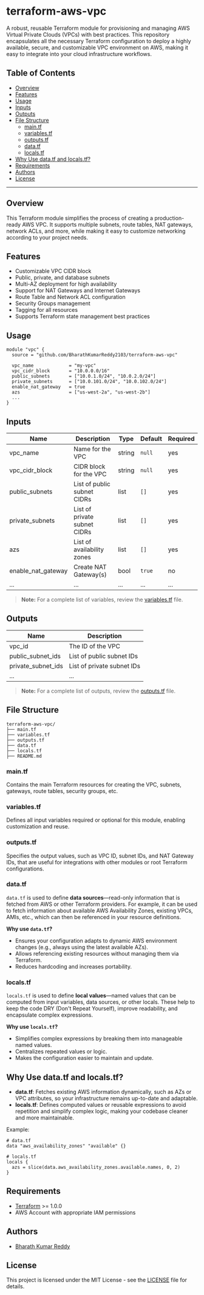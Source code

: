 # terraform-aws-vpc

A robust, reusable Terraform module for provisioning and managing AWS Virtual Private Clouds (VPCs) with best practices. This repository encapsulates all the necessary Terraform configuration to deploy a highly available, secure, and customizable VPC environment on AWS, making it easy to integrate into your cloud infrastructure workflows.

## Table of Contents

- [Overview](#overview)
- [Features](#features)
- [Usage](#usage)
- [Inputs](#inputs)
- [Outputs](#outputs)
- [File Structure](#file-structure)
  - [main.tf](#maintf)
  - [variables.tf](#variablestf)
  - [outputs.tf](#outputstf)
  - [data.tf](#datatf)
  - [locals.tf](#localstf)
- [Why Use data.tf and locals.tf?](#why-use-datatf-and-localstf)
- [Requirements](#requirements)
- [Authors](#authors)
- [License](#license)

---

## Overview

This Terraform module simplifies the process of creating a production-ready AWS VPC. It supports multiple subnets, route tables, NAT gateways, network ACLs, and more, while making it easy to customize networking according to your project needs.

## Features

- Customizable VPC CIDR block
- Public, private, and database subnets
- Multi-AZ deployment for high availability
- Support for NAT Gateways and Internet Gateways
- Route Table and Network ACL configuration
- Security Groups management
- Tagging for all resources
- Supports Terraform state management best practices

## Usage

```hcl
module "vpc" {
  source = "github.com/BharathKumarReddy2103/terraform-aws-vpc"

  vpc_name             = "my-vpc"
  vpc_cidr_block       = "10.0.0.0/16"
  public_subnets       = ["10.0.1.0/24", "10.0.2.0/24"]
  private_subnets      = ["10.0.101.0/24", "10.0.102.0/24"]
  enable_nat_gateway   = true
  azs                  = ["us-west-2a", "us-west-2b"]
  ...
}
```

## Inputs

| Name                  | Description                           | Type     | Default            | Required |
|-----------------------|---------------------------------------|----------|--------------------|----------|
| vpc_name              | Name for the VPC                      | string   | `null`             | yes      |
| vpc_cidr_block        | CIDR block for the VPC                | string   | `null`             | yes      |
| public_subnets        | List of public subnet CIDRs           | list     | `[]`               | yes      |
| private_subnets       | List of private subnet CIDRs          | list     | `[]`               | yes      |
| azs                   | List of availability zones            | list     | `[]`               | yes      |
| enable_nat_gateway    | Create NAT Gateway(s)                 | bool     | `true`             | no       |
| ...                   | ...                                   | ...      | ...                | ...      |

> **Note:** For a complete list of variables, review the [variables.tf](variables.tf) file.

## Outputs

| Name              | Description                                |
|-------------------|--------------------------------------------|
| vpc_id            | The ID of the VPC                          |
| public_subnet_ids | List of public subnet IDs                  |
| private_subnet_ids| List of private subnet IDs                 |
| ...               | ...                                        |

> **Note:** For a complete list of outputs, review the [outputs.tf](outputs.tf) file.

## File Structure

```
terraform-aws-vpc/
├── main.tf
├── variables.tf
├── outputs.tf
├── data.tf
├── locals.tf
├── README.md
```

### main.tf

Contains the main Terraform resources for creating the VPC, subnets, gateways, route tables, security groups, etc.

### variables.tf

Defines all input variables required or optional for this module, enabling customization and reuse.

### outputs.tf

Specifies the output values, such as VPC ID, subnet IDs, and NAT Gateway IDs, that are useful for integrations with other modules or root Terraform configurations.

### data.tf

`data.tf` is used to define **data sources**—read-only information that is fetched from AWS or other Terraform providers. For example, it can be used to fetch information about available AWS Availability Zones, existing VPCs, AMIs, etc., which can then be referenced in your resource definitions.

**Why use `data.tf`?**
- Ensures your configuration adapts to dynamic AWS environment changes (e.g., always using the latest available AZs).
- Allows referencing existing resources without managing them via Terraform.
- Reduces hardcoding and increases portability.

### locals.tf

`locals.tf` is used to define **local values**—named values that can be computed from input variables, data sources, or other locals. These help to keep the code DRY (Don't Repeat Yourself), improve readability, and encapsulate complex expressions.

**Why use `locals.tf`?**
- Simplifies complex expressions by breaking them into manageable named values.
- Centralizes repeated values or logic.
- Makes the configuration easier to maintain and update.

## Why Use data.tf and locals.tf?

- **data.tf**: Fetches existing AWS information dynamically, such as AZs or VPC attributes, so your infrastructure remains up-to-date and adaptable.
- **locals.tf**: Defines computed values or reusable expressions to avoid repetition and simplify complex logic, making your codebase cleaner and more maintainable.

Example:

```hcl
# data.tf
data "aws_availability_zones" "available" {}

# locals.tf
locals {
  azs = slice(data.aws_availability_zones.available.names, 0, 2)
}
```

## Requirements

- [Terraform](https://www.terraform.io/downloads.html) >= 1.0.0
- AWS Account with appropriate IAM permissions

## Authors

- [Bharath Kumar Reddy](https://github.com/BharathKumarReddy2103)

## License

This project is licensed under the MIT License - see the [LICENSE](LICENSE) file for details.
